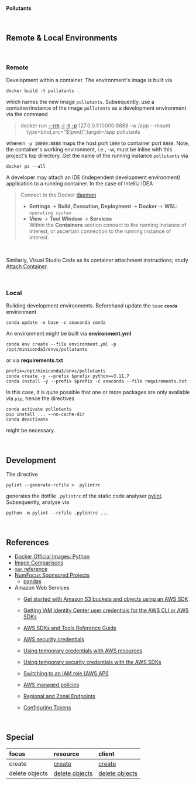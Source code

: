 <br>

**Pollutants**

<br>

## Remote & Local Environments

<br>

### Remote

Development within a container.  The environment's image is built via

```shell
docker build -t pollutants .
```

which names the new image `pollutants`.  Subsequently, use a container/instance of the image `pollutants` as a development environment via the command


> docker run [--rm](https://docs.docker.com/engine/reference/commandline/run/#:~:text=a%20container%20exits-,%2D%2Drm,-Automatically%20remove%20the) [-i](https://docs.docker.com/engine/reference/commandline/run/#:~:text=and%20reaps%20processes-,%2D%2Dinteractive,-%2C%20%2Di) [-t](https://docs.docker.com/get-started/02_our_app/#:~:text=Finally%2C%20the-,%2Dt,-flag%20tags%20your) [-p](https://docs.docker.com/engine/reference/commandline/run/#:~:text=%2D%2Dpublish%20%2C-,%2Dp,-Publish%20a%20container%E2%80%99s) 127.0.0.1:10000:8888 -w /app --mount \
&nbsp; &nbsp; type=bind,src="$(pwd)",target=/app pollutants

wherein   `-p 10000:8888` maps the host port `1000` to container port `8888`.  Note, the container's working environment, i.e., -w, must be inline with this project's top directory.  Get the name of the running instance ``pollutants`` via

```shell
docker ps --all
```

A developer may attach an IDE (independent development environment) application to a running container.  In the case of IntelliJ IDEA

> Connect to the Docker [daemon](https://www.jetbrains.com/help/idea/docker.html#connect_to_docker)
> * **Settings** $\rightarrow$ **Build, Execution, Deployment** $\rightarrow$ **Docker** $\rightarrow$ **WSL:** `operating system`
> * **View** $\rightarrow$ **Tool Window** $\rightarrow$ **Services** <br>Within the **Containers** section connect to the running instance of interest, or ascertain connection to the running instance of interest.

<br>

Similarly, Visual Studio Code as its container attachment instructions; study [Attach Container](https://code.visualstudio.com/docs/devcontainers/attach-container).



<br>

### Local

Building development environments.  Beforehand update the `base` **`conda`** environment

```shell
conda update -n base -c anaconda conda
```

An environment might be built via **environment.yml**

```shell
conda env create --file environment.yml -p /opt/miniconda3/envs/pollutants
```

or via **requirements.txt**

```shell
prefix=/opt/miniconda3/envs/pollutants
conda create -y --prefix $prefix python==3.11.7
conda install -y --prefix $prefix -c anaconda --file requirements.txt
```

In this case, it is quite possible that one or more packages are only available via `pip`, hence the directives

```shell
conda activate pollutants
pip install ... --no-cache-dir
conda deactivate
```

might be necessary.

<br>

## Development

The directive

```shell
pylint --generate-rcfile > .pylintrc
```

generates the dotfile `.pylintrc` of the static code analyser [pylint](https://pylint.pycqa.org/en/latest/user_guide/checkers/features.html).  Subsequently, analyse via

```shell
python -m pylint --rcfile .pylintrc ...
```


<br>

## References

* [Docker Official Images: Python](https://hub.docker.com/_/python/)
* [Image Comparisons](https://pythonspeed.com/articles/base-image-python-docker-images/)
* [`man` reference](https://linux.die.net)
* [NumFocus Sponsored Projects](https://numfocus.org/sponsored-projects)
  * [pandas](https://pandas.pydata.org)
* Amazon Web Services
  * [Get started with Amazon S3 buckets and objects using an AWS SDK](https://docs.aws.amazon.com/AmazonS3/latest/userguide/example_s3_Scenario_GettingStarted_section.html)
  * [Getting IAM Identity Center user credentials for the AWS CLI or AWS SDKs](https://docs.aws.amazon.com/singlesignon/latest/userguide/howtogetcredentials.html)
  * [AWS SDKs and Tools Reference Guide](https://docs.aws.amazon.com/sdkref/latest/guide/overview.html)
  * [AWS security credentials](https://docs.aws.amazon.com/IAM/latest/UserGuide/security-creds.html)
  * [Using temporary credentials with AWS resources](https://docs.aws.amazon.com/IAM/latest/UserGuide/id_credentials_temp_use-resources.html)
  * [Using temporary security credentials with the AWS SDKs](https://docs.aws.amazon.com/IAM/latest/UserGuide/id_credentials_temp_use-resources.html#using-temp-creds-sdk)
  * [Switching to an IAM role (AWS API)](https://docs.aws.amazon.com/IAM/latest/UserGuide/id_roles_use_switch-role-api.html)

  * [AWS managed policies](https://docs.aws.amazon.com/aws-managed-policy/latest/reference/policy-list.html)
  * [Regional and Zonal Endpoints](https://docs.aws.amazon.com/AmazonS3/latest/userguide/s3-express-Regions-and-Zones.html)
  * [Configuring Tokens](https://docs.aws.amazon.com/cli/latest/userguide/sso-configure-profile-token.html#sso-configure-profile-token-auto-sso)

<br>

## Special

| focus          | resource                                                                                                            | client                                                                                                                      |
|:---------------|:--------------------------------------------------------------------------------------------------------------------|:----------------------------------------------------------------------------------------------------------------------------|
| create         | [create](https://boto3.amazonaws.com/v1/documentation/api/latest/reference/services/s3/bucket/create.html)          | [create](https://boto3.amazonaws.com/v1/documentation/api/latest/reference/services/s3/client/create_bucket.html)           |
| delete objects | [delete objects](https://boto3.amazonaws.com/v1/documentation/api/latest/reference/services/s3/bucket/objects.html) | [delete objects](https://boto3.amazonaws.com/v1/documentation/api/latest/reference/services/s3/client/delete_objects.html#) |

<br>
<br>

<br>
<br>

<br>
<br>

<br>
<br>
